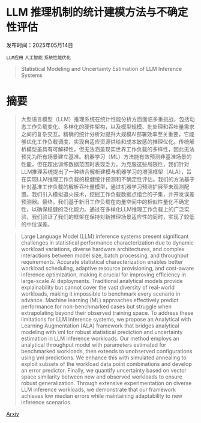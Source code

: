 # LLM 推理机制的统计建模方法与不确定性评估

发布时间：2025年05月14日

`LLM应用` `人工智能` `系统性能优化`

> Statistical Modeling and Uncertainty Estimation of LLM Inference Systems

# 摘要

> 大型语言模型（LLM）推理系统在统计性能分析方面面临多重挑战，包括动态工作负载变化、多样化的硬件架构，以及模型规模、批处理和吞吐量需求之间的复杂交互。精确的统计分析对提升大规模AI部署效率至关重要，它能够优化工作负载调度、实现自适应资源供给和成本敏感的推理优化。传统解析模型虽具有可解释性，但无法涵盖现实世界工作负载的多样性，因此无法预先为所有场景建立基准。机器学习（ML）方法能有效预测非基准场景的性能，但在超出训练数据范围时表现乏力。为克服这些局限性，我们针对LLM推理系统提出了一种结合解析建模与机器学习的增强框架（ALA），旨在实现LLM推理工作负载的稳健统计预测和不确定性评估。我们的方法基于针对基准工作负载的解析吞吐量模型，通过机器学习预测扩展至未观测配置。我们引入模拟退火技术，挖掘工作负载数据点组合的子集，并开发误差预测器。最终，我们基于新旧工作负载在向量空间中的相似性量化不确定性，以确保稳健的泛化能力。通过在多样化LLM推理工作负载上的广泛实验，我们验证了我们的框架在保持对新推理场景适应性的同时，实现了较低的中位误差。

> Large Language Model (LLM) inference systems present significant challenges in statistical performance characterization due to dynamic workload variations, diverse hardware architectures, and complex interactions between model size, batch processing, and throughput requirements. Accurate statistical characterization enables better workload scheduling, adaptive resource provisioning, and cost-aware inference optimization, making it crucial for improving efficiency in large-scale AI deployments. Traditional analytical models provide explainability but cannot cover the vast diversity of real-world workloads, making it impossible to benchmark every scenario in advance. Machine learning (ML) approaches effectively predict performance for non-benchmarked cases but struggle when extrapolating beyond their observed training space. To address these limitations for LLM inference systems, we propose an Analytical with Learning Augmentation (ALA) framework that bridges analytical modeling with \ml for robust statistical prediction and uncertainty estimation in LLM inference workloads. Our method employs an analytical throughput model with parameters estimated for benchmarked workloads, then extends to unobserved configurations using \ml predictions. We enhance this with simulated annealing to exploit subsets of the workload data point combinations and develop an error predictor. Finally, we quantify uncertainty based on vector space similarity between new and observed workloads to ensure robust generalization. Through extensive experimentation on diverse LLM inference workloads, we demonstrate that our framework achieves low median errors while maintaining adaptability to new inference scenarios.

[Arxiv](https://arxiv.org/abs/2505.09319)